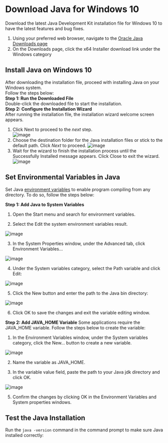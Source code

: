 # Download Java for Windows 10

Download the latest Java Development Kit installation file for Windows 10 to have the latest features and bug fixes.

1. Using your preferred web browser, navigate to the [Oracle Java Downloads page](https://www.oracle.com/java/technologies/downloads/#jdk17-windows)
1. On the Downloads page, click the x64 Installer download link under the Windows category  

## Install Java on Windows 10  

After downloading the installation file, proceed with installing Java on your Windows system.  
Follow the steps below:  
**Step 1: Run the Downloaded File**  
Double-click the downloaded file to start the installation.  
**Step 2: Configure the Installation Wizard**   
After running the installation file, the installation wizard welcome screen appears.

1. Click Next to proceed to the *next* step.  
![image](https://user-images.githubusercontent.com/104252631/172865139-f38c6da0-6303-4296-bcd8-4c8726ad3415.png)
2. Choose the destination folder for the Java installation files or stick to the default path. Click *Next* to proceed.
 ![image](https://user-images.githubusercontent.com/104252631/172865563-8ca5ef1a-2d58-4970-8564-53ae53c967da.png)
3. Wait for the wizard to finish the installation process until the Successfully Installed message appears. Click Close to exit the wizard.
![image](https://user-images.githubusercontent.com/104252631/172866060-36e63762-5898-4236-8057-f3b35a6dbb48.png)

## Set Environmental Variables in Java
Set Java [environment variables](https://phoenixnap.com/kb/windows-set-environment-variable) to enable program compiling from any directory. To do so, follow the steps below:

**Step 1: Add Java to System Variables**
1. Open the Start menu and search for environment variables.

2. Select the Edit the system environment variables result.

![image](https://user-images.githubusercontent.com/104252631/172866464-3444353a-1bfd-424e-8829-cbd5c3248393.png)

3. In the System Properties window, under the Advanced tab, click Environment Variables…

![image](https://user-images.githubusercontent.com/104252631/172866571-ec62c483-0a6f-4b56-b8d5-686598af7132.png)

4. Under the System variables category, select the Path variable and click Edit:

![image](https://user-images.githubusercontent.com/104252631/172866684-60713997-b878-4ce3-a34a-4ebf6bbece3d.png)

5. Click the New button and enter the path to the Java bin directory:

![image](https://user-images.githubusercontent.com/104252631/172866833-5da19c87-662b-4fd8-9a7b-892ceba5a0ef.png)

6. Click OK to save the changes and exit the variable editing window.

**Step 2: Add JAVA_HOME Variable**
Some applications require the JAVA_HOME variable. Follow the steps below to create the variable:

1. In the Environment Variables window, under the System variables category, click the New… button to create a new variable.

![image](https://user-images.githubusercontent.com/104252631/172867343-c7e00ff5-fd81-454a-9b92-98bcb1814cb9.png)

2. Name the variable as JAVA_HOME.

3. In the variable value field, paste the path to your Java jdk directory and click OK.

![image](https://user-images.githubusercontent.com/104252631/172867499-5e61c21c-47c2-4f15-b3e0-7636f1e01579.png)

5. Confirm the changes by clicking OK in the Environment Variables and System properties windows.

## Test the Java Installation

Run the `java -version` command in the command prompt to make sure Java installed correctly:





